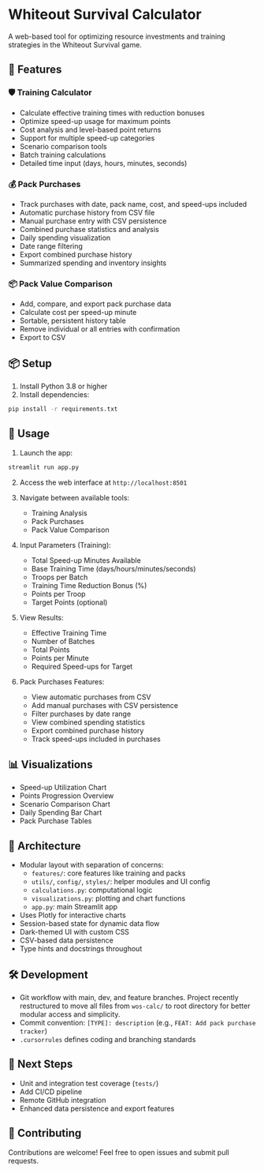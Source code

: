 # Whiteout Survival Calculator

A web-based tool for optimizing resource investments and training strategies in the Whiteout Survival game.

## 🔧 Features

### 🛡️ Training Calculator
- Calculate effective training times with reduction bonuses
- Optimize speed-up usage for maximum points
- Cost analysis and level-based point returns
- Support for multiple speed-up categories
- Scenario comparison tools
- Batch training calculations
- Detailed time input (days, hours, minutes, seconds)

### 💰 Pack Purchases
- Track purchases with date, pack name, cost, and speed-ups included
- Automatic purchase history from CSV file
- Manual purchase entry with CSV persistence
- Combined purchase statistics and analysis
- Daily spending visualization
- Date range filtering
- Export combined purchase history
- Summarized spending and inventory insights

### 📦 Pack Value Comparison
- Add, compare, and export pack purchase data
- Calculate cost per speed-up minute
- Sortable, persistent history table
- Remove individual or all entries with confirmation
- Export to CSV

## 📦 Setup

1. Install Python 3.8 or higher  
2. Install dependencies:
```bash
pip install -r requirements.txt
```

## 🚀 Usage

1. Launch the app:
```bash
streamlit run app.py
```

2. Access the web interface at `http://localhost:8501`

3. Navigate between available tools:
   - Training Analysis
   - Pack Purchases
   - Pack Value Comparison

4. Input Parameters (Training):
   - Total Speed-up Minutes Available
   - Base Training Time (days/hours/minutes/seconds)
   - Troops per Batch
   - Training Time Reduction Bonus (%)
   - Points per Troop
   - Target Points (optional)

5. View Results:
   - Effective Training Time
   - Number of Batches
   - Total Points
   - Points per Minute
   - Required Speed-ups for Target

6. Pack Purchases Features:
   - View automatic purchases from CSV
   - Add manual purchases with CSV persistence
   - Filter purchases by date range
   - View combined spending statistics
   - Export combined purchase history
   - Track speed-ups included in purchases

## 📊 Visualizations

- Speed-up Utilization Chart
- Points Progression Overview
- Scenario Comparison Chart
- Daily Spending Bar Chart
- Pack Purchase Tables

## 🧱 Architecture

- Modular layout with separation of concerns:
  - `features/`: core features like training and packs
  - `utils/`, `config/`, `styles/`: helper modules and UI config
  - `calculations.py`: computational logic
  - `visualizations.py`: plotting and chart functions
  - `app.py`: main Streamlit app
- Uses Plotly for interactive charts
- Session-based state for dynamic data flow
- Dark-themed UI with custom CSS
- CSV-based data persistence
- Type hints and docstrings throughout

## 🛠️ Development

- Git workflow with main, dev, and feature branches. Project recently restructured to move all files from `wos-calc/` to root directory for better modular access and simplicity.
- Commit convention: `[TYPE]: description` (e.g., `FEAT: Add pack purchase tracker`)
- `.cursorrules` defines coding and branching standards

## 🧪 Next Steps

- Unit and integration test coverage (`tests/`)
- Add CI/CD pipeline
- Remote GitHub integration
- Enhanced data persistence and export features

## 🤝 Contributing

Contributions are welcome! Feel free to open issues and submit pull requests.